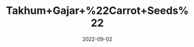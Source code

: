 ---
title: 'Takhum+Gajar+%22Carrot+Seeds%22'
date: '2022-09-02' 
metatag: '' 
inventory: '0' 
draft: false 
# meta description 
shortDescripton: ''
description: 'Seed'
longdescription: ''
featured: True
# product Price
price: '40.0'
# Product Short Description
shortDescription: ''
productID: '8D2CCE99-9D2A-ED11-9968-005056B3A416'
type: 'products'
category: 'Seed' 
thumnailproduct: 'https://aminsaddiquidawakhana.eralive.net/images/products/8D2CCE99-9D2A-ED11-9968-005056B3A4161.png' 
images:
  - image: 'images/products/8D2CCE99-9D2A-ED11-9968-005056B3A4161.png'  
Variants:
---